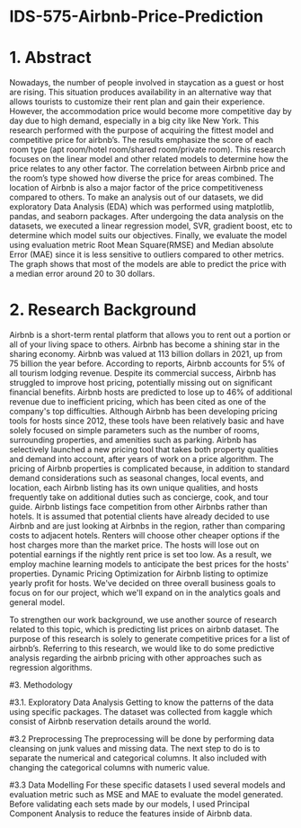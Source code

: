 # IDS-575-Airbnb-Price-Prediction

# 1. Abstract

Nowadays, the number of people involved in staycation as a guest or host are rising. This situation produces availability in an alternative way that allows tourists to customize their rent plan and gain their experience. However, the accommodation price would become more competitive day by day due to high demand, especially in a big city like New York. This research performed with the purpose of acquiring the fittest model and competitive price for airbnb’s. The results emphasize the score of each room type (apt room/hotel room/shared room/private room). This research focuses on the linear model and other related models to determine how the price relates to any other factor. The correlation between Airbnb price and the room’s type showed how diverse the price for areas combined. The location of Airbnb is also a major factor of the price competitiveness compared to others. To make an analysis out of our datasets, we did exploratory Data Analysis (EDA) which was performed using matplotlib, pandas, and seaborn packages. After undergoing the data analysis on the datasets, we executed a linear regression model, SVR, gradient boost, etc to determine which model suits our objectives. Finally,  we evaluate the model using evaluation metric Root Mean Square(RMSE) and Median absolute Error (MAE) since it is less sensitive to outliers compared to other metrics.  The graph shows that most of the models are able to predict the price with a median error around 20 to 30 dollars.

# 2. Research Background

Airbnb is a short-term rental platform that allows you to rent out a portion or all of your living space to others. Airbnb has become a shining star in the sharing economy. Airbnb was valued at 113 billion dollars in 2021, up from 75 billion the year before. According to reports, Airbnb accounts for 5% of all tourism lodging revenue. Despite its commercial success, Airbnb has struggled to improve host pricing, potentially missing out on significant financial benefits. Airbnb hosts are predicted to lose up to 46% of additional revenue due to inefficient pricing, which has been cited as one of the company's top difficulties.
Although Airbnb has been developing pricing tools for hosts since 2012, these tools have been relatively basic and have solely focused on simple parameters such as the number of rooms, surrounding properties, and amenities such as parking. Airbnb has selectively launched a new pricing tool that takes both property qualities and demand into account, after years of work on a price algorithm. The pricing of Airbnb properties is complicated because, in addition to standard demand considerations such as seasonal changes, local events, and location, each Airbnb listing has its own unique qualities, and hosts frequently take on additional duties such as concierge, cook, and tour guide.
Airbnb listings face competition from other Airbnbs rather than hotels. It is assumed that potential clients have already decided to use Airbnb and are just looking at Airbnbs in the region, rather than comparing costs to adjacent hotels. Renters will choose other cheaper options if the host charges more than the market price. The hosts will lose out on potential earnings if the nightly rent price is set too low. As a result, we employ machine learning models to anticipate the best prices for the hosts' properties. Dynamic Pricing Optimization for Airbnb listing to optimize yearly profit for hosts. We've decided on three overall business goals to focus on for our project, which we'll expand on in the analytics goals and general model.

To strengthen our work background, we use another source of research related to this topic, which is predicting list prices on airbnb dataset. The purpose of this research is solely to generate competitive prices for a list of airbnb’s. Referring to this research, we would like to do some predictive analysis regarding the airbnb pricing with other approaches such as regression algorithms.

#3. Methodology

#3.1. Exploratory Data Analysis
Getting to know the patterns of the data using specific packages. The dataset was collected from kaggle which consist of Airbnb reservation details around the world.

#3.2 Preprocessing
The preprocessing will be done by performing data cleansing on junk values and missing data. The next step to do is to separate the numerical and categorical columns. It also included with changing the categorical columns with numeric value.

#3.3 Data Modelling
For these specific datasets I used several models and evaluation metric such as MSE and MAE to evaluate the model generated. Before validating each sets made by our models, I used Principal Component Analysis to reduce the features inside of Airbnb data.

